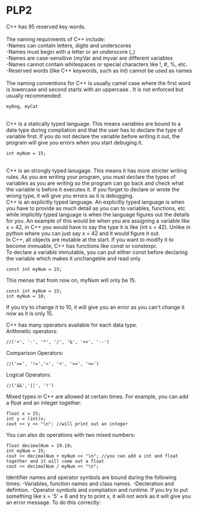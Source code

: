 # PLP2
C++ has 95 reserved key words. <br>
<br>
The naming requirments of C++ include: <br>
-Names can contain letters, digits and underscores <br>
-Names must begin with a letter or an underscore (_) <br>
-Names are case-sensitive (myVar and myvar are different variables <br> 
-Names cannot contain whitespaces or special characters like !, #, %, etc. <br>
-Reserved words (like C++ keywords, such as int) cannot be used as names <br>
<br> 
The naming conventions for C++ is usually camel case where the first word is lowercase and second starts with an uppercase . It is not enforced but usually recommended:
  ```
myDog, myCat
```
<br>
C++ is a statically typed language. This means variables are bound to a data type during compliation and that the user has to declare the type of variable first. If you do not declare the variable before writing it out, the program will give you errors when you start debuging it. 

```
int myNum = 15;
```
<br>
C++ is an strongly typed lanugage. This means it has more stricter writing rules. As you are writing your program, you must declare the types of variables as you are writing so the program can go back and check what the variable is before it executes it. If you forget to declare or wrote the wrong type, it will give you errors as it is debugging. 
<br>
C++ is an explicitly typed language. An explicitly typed language is when you have to provide as much detail as you can to variables, functions, etc while implicitly typed language is when the language figures out the details for you. An example of this would be when you are assigning a variable like x = 42, in C++ you would have to say the type it is like (int x = 42). Unlike in python where you can just say x = 42 and it would figure it out. 
<br> 
In C++, all objects are mutable at the start. If you want to modify it to become immuable, C++ has functions like const or constexpr. 
<br>
To declare a variable immutable, you can put either const before declaring the variable which makes it unchangeble and read only. 

```
const int myNum = 15;
```
This menas that from now on, myNum will only be 15. 

```
const int myNum = 15;
int myNum = 10;
```
If you try to change it to 10, it will give you an error as you can't change it now as it is only 15. 

C++ has many operators available for each data type. 
<br> 
Arithmetic operators: 

```
//('+', '-', '*', '/', '&', '++', '--')
```
Comparison Operators: 

```
//('==', '!=','>', '<', '>=', '<=')
```

Logical Operators:

```
//('&&','||', '!')
```
Mixed types in C++ are allowed at certain times. For example, you can add a float and an integer together: 
```
float x = 15;
int y = (int)x;
cout << y << "\n"; //will print out an integer
```
You can also do operations with two mixed numbers:
```
float decimalNum = 19.19;
int myNum = 15;
cout << decimalNum + myNum << "\n"; //you can add a int and float together and it will come out a float 
cout << decimalNum / myNum << "\n";
```

Identifier names and operator symbols are bound during the following times: 
-Variables, function names and class names. 
-Decleration and defintion. 
-Operator symbols and compliation and runtime. 
If you try to put something like x = '5' + 6 and try to print x, it will not work as it will give you an error message. To do this correctly: 
  
